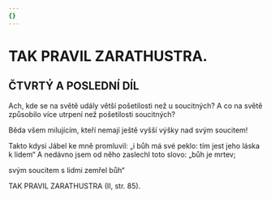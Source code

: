 ```yaml
---
{}
---
```


# TAK PRAVIL ZARATHUSTRA. 

## ČTVRTÝ A POSLEDNÍ DÍL

  

Ach, kde se na světě udály větší pošetilosti než u soucitných? A co na světě způsobilo více utrpení než pošetilosti soucitných?

Běda všem milujícím, kteří nemají ještě vyšší výšky nad svým soucitem!

Takto kdysi Jábel ke mně promluvil: „i bůh má své peklo: tím jest jeho láska k lidem“ A nedávno jsem od něho zaslechl toto slovo: „bůh je mrtev;

svým soucitem s lidmi zemřel bůh“

TAK PRAVIL ZARATHUSTRA (II, str. 85).
